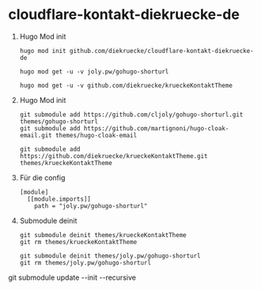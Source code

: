 # cloudflare-kontakt-diekruecke-de

1. Hugo Mod init

    ```shell
    hugo mod init github.com/diekruecke/cloudflare-kontakt-diekruecke-de

    hugo mod get -u -v joly.pw/gohugo-shorturl

    hugo mod get -u -v github.com/diekruecke/krueckeKontaktTheme
    ```

2. Hugo Mod init

    ```shell
    git submodule add https://github.com/cljoly/gohugo-shorturl.git themes/gohugo-shorturl
    git submodule add https://github.com/martignoni/hugo-cloak-email.git themes/hugo-cloak-email

    git submodule add https://github.com/diekruecke/krueckeKontaktTheme.git themes/krueckeKontaktTheme
    ```

3. Für die config

    ```shell
    [module]
      [[module.imports]]
        path = "joly.pw/gohugo-shorturl"

    ```

4. Submodule deinit

    ```shell
    git submodule deinit themes/krueckeKontaktTheme
    git rm themes/krueckeKontaktTheme

    git submodule deinit themes/joly.pw/gohugo-shorturl
    git rm themes/joly.pw/gohugo-shorturl
    ```


git submodule update --init --recursive
